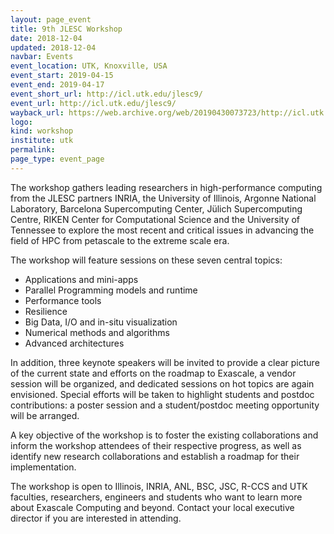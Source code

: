 ```yaml
---
layout: page_event
title: 9th JLESC Workshop
date: 2018-12-04
updated: 2018-12-04
navbar: Events
event_location: UTK, Knoxville, USA
event_start: 2019-04-15
event_end: 2019-04-17
event_short_url: http://icl.utk.edu/jlesc9/
event_url: http://icl.utk.edu/jlesc9/
wayback_url: https://web.archive.org/web/20190430073723/http://icl.utk.edu/jlesc9/
logo:
kind: workshop
institute: utk
permalink:
page_type: event_page
---
```


The workshop gathers leading researchers in high-performance computing from the JLESC partners INRIA,
the University of Illinois, Argonne National Laboratory, Barcelona Supercomputing Center,
Jülich Supercomputing Centre, RIKEN Center for Computational Science and the University of Tennessee
to explore the most recent and critical issues in advancing the field of HPC from petascale to the extreme scale era.

The workshop will feature sessions on these seven central topics:

  * Applications and mini-apps
  * Parallel Programming models and runtime
  * Performance tools
  * Resilience
  * Big Data, I/O and in-situ visualization
  * Numerical methods and algorithms
  * Advanced architectures

In addition, three keynote speakers will be invited to provide a clear picture of the current state and efforts on the roadmap to Exascale, a vendor session will be organized, and dedicated sessions on hot topics are again envisioned. Special efforts will be taken to highlight students and postdoc contributions: a poster session and a student/postdoc meeting opportunity will be arranged.

A key objective of the workshop is to foster the existing collaborations and inform the workshop attendees of their respective progress, as well as identify new research collaborations and establish a roadmap
for their implementation.

The workshop is open to Illinois, INRIA, ANL, BSC, JSC, R-CCS and UTK faculties, researchers,
engineers and students who want to learn more about Exascale Computing and beyond. Contact your local executive director if you are interested in attending.
